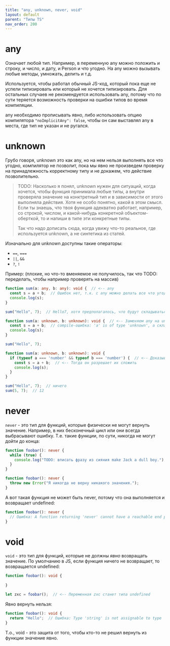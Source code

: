 ```yaml
---
title: "any, unknown, never, void"
layout: default
parent: "Типы TS"
nav_order: 200
---
```






# any

Означает любой тип. Например, в переменную any можно положить и строку, и число, и дату, и Person и что угодно. На any можно вызывать любые методы, умножать, делить и т.д.

Используется, чтобы работал обычный JS-код, который пока еще не успели типизировать или который не хочется типизировать. Для остальных случаев не рекомендуется использовать any, потому что по сути теряется возможность проверки на ошибки типов во время компиляции.

any необходимо прописывать явно, либо использовать опцию компилятора `"noImplicitAny": false`, чтобы он сам выставлял any в места, где тип не указан и не ругался. 

# unknown

Грубо говоря, unknown это как any, но на нем нельзя выполнять все что угодно, компилятор не позволит, пока мы явно не произведем проверку на принадлежность корректному типу и не докажем, что действие позволительно. 

> TODO: Насколько я понял, unknown нужен для ситуаций, когда хочется, чтобы функция принимала любые типы, а внутри проверяла значение на конктретный тип и в зависимости от этого выполняла действия. Хотя не особо понятно, какой в этом смысл. Если ты знаешь, что твоя функция адекватно работает, например, со строкой, числом, и какой-нибудь конкретной объектом-оберткой, то и напиши в типе эти конкретные типы.
>
> Так что надо дописать сюда, когда увижу что-то реальное, где используется unknown, а не синтетика из статей.

Изначально для unknown доступны такие операторы:

* `==`, `===`
* `||`, `&&`
* `?`, `!`

Пример: (плохие, но что-то вменяемое не получилось, так что TODO: переделать, чтобы например проверять на массив)

```typescript
function sum(a: any, b: any): void {  // <-- any
  const s = a + b;  // Ошибок нет, т.к. с any можно делать все что угодно
  console.log(s);
}

sum("Hello", 7);  // Hello7, хотя предполагалось, что будут складываться числа
```

```typescript
function sum(a: unknown, b: unknown): void {  // <-- Заменяем any на unknown
  const s = a + b;  // compile-ошибка: 'a' is of type 'unknown', а складывать unknown нельзя
  console.log(s);
}

sum("Hello", 7);
```

```typescript
function sum(a: unknown, b: unknown): void {
  if (typeof a === 'number' && typeof b === 'number') {  // <-- Доказываем TS'у, что a и b - числа
    const s = a + b;  // <-- Тогда он разрешает их сложить
    console.log(s);
  }
}

sum("Hello", 7);  // ничего
sum(5, 7);  // 12
```

# never

`never` - это тип для функций, которые физически не могут вернуть значение. Например, в них бесконечный цикл или они всегда выбрасывают ошибку. Т.е. такие функции, по сути, никогда не могут дойти до конца:

```typescript
function foobar(): never {
  while (true) {
    console.log("TODO: вписать фразу из сияния make Jack a dull boy.");
  }
}
```

```typescript
function foobar(): never {
  throw new Error("Я никогда не верну никакого значения.");
}
```

А вот такая функция не может быть never, потому что она выполняется и возвращает undefined:

```typescript
function foobar(): never {
  // Ошибка: A function returning 'never' cannot have a reachable end point.
}
```

# void

`void` - это тип для функций, которые не должны *явно* возвращать значение. По умолчанию в JS, если функция ничего не возвращает, то возвращается undefined:

```typescript
function foobar(): void {
  
}

let zxc = foobar();  // <-- Переменная zxc станет типа undefined
```

Явно вернуть нельзя:

```typescript
function foobar(): void {
  return "Hello";  // Ошибка: Type 'string' is not assignable to type 'void'
}
```

Т.о., void - это защита от того, чтобы кто-то не решил вернуть из функции значение явно.